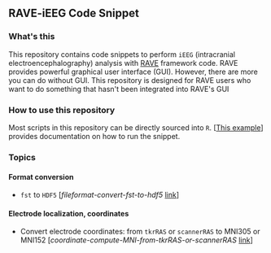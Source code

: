 ## RAVE-iEEG Code Snippet

### What's this

This repository contains code snippets to perform `iEEG` (intracranial electroencephalography) analysis with [RAVE](https://rave.wiki/) framework code. RAVE provides powerful graphical user interface (GUI). However, there are more you can do without GUI. This repository is designed for RAVE users who want to do something that hasn't been integrated into RAVE's GUI

### How to use this repository

Most scripts in this repository can be directly sourced into `R`. [[This example](dummy-snippet.R)] provides documentation on how to run the snippet.

### Topics

#### Format conversion

* `fst` to `HDF5` [_fileformat-convert-fst-to-hdf5_ [link](fileformat-convert-fst-to-hdf5.R)]

#### Electrode localization, coordinates

* Convert electrode coordinates: from `tkrRAS` or `scannerRAS` to MNI305 or MNI152 [_coordinate-compute-MNI-from-tkrRAS-or-scannerRAS_ [link](coordinate-compute-MNI-from-tkrRAS-or-scannerRAS.R)]

